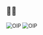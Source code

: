 ## 🙌💕
![OIP](https://github.com/user-attachments/assets/07c41768-e91a-401d-8659-e2500713ed1a) ![OIP](https://github.com/user-attachments/assets/5c00bccc-3fa6-437e-87d8-f1e1438227da)




